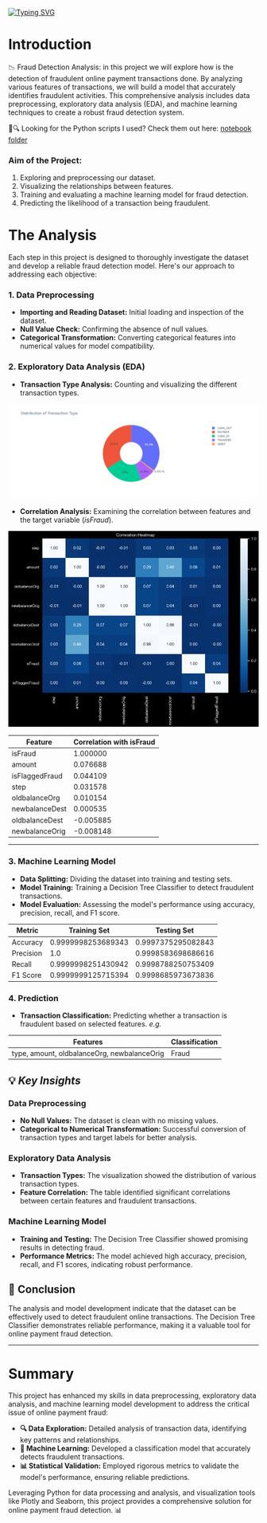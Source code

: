 [![Typing SVG](https://readme-typing-svg.demolab.com?font=Bebas+Neue&size=55&pause=5000&color=F76200&random=false&width=800&height=200&lines=ONLINE+PAYMENTS+FRAUD+DETECTION)](https://git.io/typing-svg)
# Introduction
📉 Fraud Detection Analysis: in this project we will explore how is the detection of fraudulent online payment transactions done. By analyzing various features of transactions, we will build a model that accurately identifies fraudulent activities. This comprehensive analysis includes data preprocessing, exploratory data analysis (EDA), and machine learning techniques to create a robust fraud detection system.

🤔🔍 Looking for the Python scripts I used? Check them out here: [notebook folder](/notebook/)

### Aim of the Project:
1. Exploring and preprocessing our dataset.
2. Visualizing the relationships between features.
3. Training and evaluating a machine learning model for fraud detection.
4. Predicting the likelihood of a transaction being fraudulent.

# The Analysis
Each step in this project is designed to thoroughly investigate the dataset and develop a reliable fraud detection model. Here's our approach to addressing each objective:

### 1. Data Preprocessing
* **Importing and Reading Dataset:** Initial loading and inspection of the dataset.
* **Null Value Check:** Confirming the absence of null values.
* **Categorical Transformation:** Converting categorical features into numerical values for model compatibility.

### 2. Exploratory Data Analysis (EDA)
* **Transaction Type Analysis:** Counting and visualizing the different transaction types.

![Transaction Types](assets/transaction_types.png)

* **Correlation Analysis:** Examining the correlation between features and the target variable (_isFraud_).
  
![Correlation Heatmap](assets/correlation_heatmap.png)

| Feature          | Correlation with isFraud |
|------------------|---------------------------|
| isFraud          | 1.000000                  |
| amount           | 0.076688                  |
| isFlaggedFraud   | 0.044109                  |
| step             | 0.031578                  |
| oldbalanceOrg    | 0.010154                  |
| newbalanceDest   | 0.000535                  |
| oldbalanceDest   | -0.005885                 |
| newbalanceOrig   | -0.008148                 |

___
### 3. Machine Learning Model
* **Data Splitting:** Dividing the dataset into training and testing sets.
* **Model Training:** Training a Decision Tree Classifier to detect fraudulent transactions.
* **Model Evaluation:** Assessing the model's performance using accuracy, precision, recall, and F1 score.

| Metric            | Training Set             | Testing Set              |
|-------------------|--------------------------|--------------------------|
| Accuracy          | 0.9999998253689343       | 0.9997375295082843       |
| Precision         | 1.0                      | 0.9998583698686616       |
| Recall            | 0.9999998251430942       | 0.9998788250753409       |
| F1 Score          | 0.9999999125715394       | 0.9998685973673836       |


### 4. Prediction
* **Transaction Classification:** Predicting whether a transaction is fraudulent based on selected features.
_e.g._

| Features                          | Classification      |
|-----------------------------------|---------------------|
| type, amount, oldbalanceOrg, newbalanceOrig | Fraud               |


## 💡 ___Key Insights___
### Data Preprocessing
- **No Null Values:** The dataset is clean with no missing values.
- **Categorical to Numerical Transformation:** Successful conversion of transaction types and target labels for better analysis.

### Exploratory Data Analysis
- **Transaction Types:** The visualization showed the distribution of various transaction types.
- **Feature Correlation:** The table identified significant correlations between certain features and fraudulent transactions.

### Machine Learning Model
- **Training and Testing:** The Decision Tree Classifier showed promising results in detecting fraud.
- **Performance Metrics:** The model achieved high accuracy, precision, recall, and F1 scores, indicating robust performance.

## 🏁 __Conclusion__
The analysis and model development indicate that the dataset can be effectively used to detect fraudulent online transactions. The Decision Tree Classifier demonstrates reliable performance, making it a valuable tool for online payment fraud detection.

___
# Summary
This project has enhanced my skills in data preprocessing, exploratory data analysis, and machine learning model development to address the critical issue of online payment fraud:

* __🔍 Data Exploration:__ Detailed analysis of transaction data, identifying key patterns and relationships.
* __🤖 Machine Learning:__ Developed a classification model that accurately detects fraudulent transactions.
* __📊 Statistical Validation:__ Employed rigorous metrics to validate the model's performance, ensuring reliable predictions.

Leveraging Python for data processing and analysis, and visualization tools like Plotly and Seaborn, this project provides a comprehensive solution for online payment fraud detection. 📊
